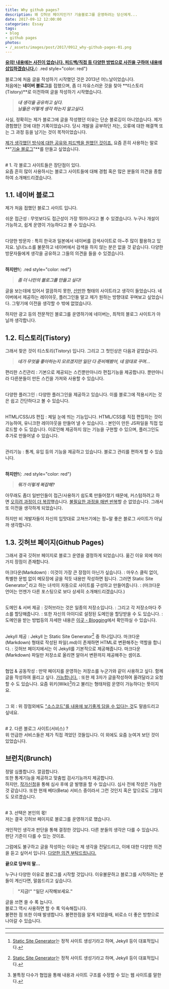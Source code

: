 ```yaml
---
title: Why github pages?
description: 왜 깃허브 페이지인가? 기술블로그를 운영하려는 당신에게...
date: 2017-09-12 12:00:00
categories: Essay
tags:
- blog
- github pages
photos:
- /_assets/images/post/2017/0912_why-github-pages-01.png
---
```


**<u>유의! 내용에는 사진이 없습니다. 피드백/직접 등 다양한 방법으로 사진을 구하여 내용에 삽입하겠습니다.</u>**{: .red style="color: red"}

블로그에 처음 글을 작성하기 시작했던 것은 2013년 어느날이었습니다.  
처음에는 **네이버 블로그**를 접했으며, 좀 더 자유스러운 것을 찾아 **티스토리(Tistory)**로 이전하여 글을 작성하기 시작했습니다.

> **<i>
> 내 생각을 공유하고 싶다.  
> 남들은 어떻게 생각 하는지 알고싶다.
> </i>**

사실, 정확히는 제가 블로그에 글을 작성했던 이유는 단순 블로깅이 아니었습니다. 제가 경험했던 것에 대한 기록이었습니다. 당시 개발을 공부하던 저는, 오류에 대한 해결책 또는 그 과정 등을 남기는 것이 목적이었습니다.

<u>제가 생각했던 방식에 대한 공유와 피드백을 원했던 것이죠.</u> 요즘 흔히 사용하는 말로 **"<u>기술 블로그</u>"**를 만들고 싶었습니다.

<br/>
# 1. 각 블로그 사이트들은 장단점이 있다.
<br/>
요즘 흔히 많이 사용하시는 블로그 사이트들에 대해 경험 혹은 많은 분들의 의견을 종합하여 소개해드리겠습니다.

## 1.1. 네이버 블로그

제가 처음 접했던 블로그 사이트 입니다.

쉬운 접근성
: 무엇보다도 접근성이 가장 뛰어나다고 볼 수 있겠습니다. 누구나 개설이 가능하고, 쉽게 운영이 가능하다고 볼 수 있습니다.

<br/>다양한 방문자
: 특히 한국과 일본에서 네이버를 검색사이트로 아~주 많이 활용하고 있지요.  남녀노소를 불문하고 네이버에서 검색을 하지 않는 분은 없을 것 같습니다. 다양한 방문자들에게 생각을 공유하고 그들의 의견을 들을 수 있겠습니다.

<br/>**하지만!**{: .red style="color: red"}

> **<i>좀 더 나만의 블로그를 만들고 싶다!</i>**

글을 보는데에 있어서 깔끔하지 못한, <u>산만</u>한 형태의 사이트라고 생각이 들었습니다. 네이버에서 제공하는 레이아웃, 플러그인들 말고 제가 원하는 방향대로 꾸며보고 싶었습니다. 그렇기에 이전을 생각할 수 밖에 없었습니다.

하지만 광고 등의 전문적인 블로그를 운영하기에 네이버는, 최적의 블로그 사이트가 아닐까 생각합니다.

## 1.2. 티스토리(Tistory)

그래서 찾은 것이 티스토리(Tistory) 입니다. 그리고 그 첫인상은 다음과 같았습니다.

> **<i>네가 무엇을 좋아하는지 모르겠지만 일단 다 준비해봤어, 네 맘대로 꾸며...</i>** 

편리한 스킨관리
: 기본으로 제공되는 스킨뿐만아니라 편집기능을 제공합니다. 뿐만아니라 다른분들이 만든 스킨을 가져와 사용할 수 있습니다.

<br/>다양한 플러그인
: 다양한 플러그인을 제공하고 있습니다. 이를 블로그에 적용시키는 것은 쉽고 간단하다고 볼 수 있습니다.

<br/>HTML/CSS/JS 편집
: 제일 눈에 띄는 기능입니다. HTML/CSS를 직접 편집하는 것이 가능하여, 유니크한 레이아웃을 만들어 낼 수 있습니다.
: 본인이 만든 JS파일을 직접 업로드할 수 도 있습니다. 이로인해 제공하지 않는 기능을 구현할 수 있으며, 플러그인도 추가로 만들어낼 수 있습니다.

<br/>관리기능
: 통계, 유입 등의 기능을 제공하고 있습니다. 블로그 관리를 편하게 할 수 있습니다.

<br/>**하지만!**{: .red style="color: red"}

> **<i>뭐가 이렇게 복잡해?</i>**

아무래도 좀더 일반인들이 접근/사용하기 쉽도록 만들어졌기 때문에, 커스텀하려고 하면 <u>오히려 과정이 더 복잡</u>했습니다. <u>불필요한 과정을 매번 반복</u>할 순 없었습니다. 그래서 또 이전을 생각하게 되었습니다.

하지만 비 개발자들이 자신의 입맛대로 고쳐쓰기에는 정~말 좋은 블로그 사이트가 아닐까 생각합니다.

## 1.3. 깃허브 페이지(Github Pages)

그래서 결국 깃허브 페이지로 블로그 운영을 결정하게 되었습니다.
옮긴 이유 외에 여러가지 장점이 존재합니다.

마크다운(Markdown)
: 이것이 가장 큰 장점이 아닌가 싶습니다. 
: 마우스 클릭 없이, 특별한 문법 없이 메모장에 글을 적듯 내용만 작성하면 됩니다. 그러면 Static Site Generator[^1] 라고 하는 녀석이 자동으로 사이트를 구성하고 만들어줍니다.
: (마크다운 언어는 언젠가 다른 포스팅으로 보다 상세히 소개해드리겠습니다.)

<br/>도메인 & 서버 제공
: 깃허브라는 것은 일종의 저장소입니다.
: 그리고 각 저장소마다 주소를 할당해줍니다.
: 또한 자신의 아이디로 설정된 도메인을 할당받을 수 도 있습니다.
: 도메인을 받는 방법등의 자세한 내용은 [이곳 - Blogging]에서 확인하실 수 있습니다.

<br/>Jekyll 제공
: Jekyll 는 Static Site Generator[^1] 중 하나입니다. 마크다운(Markdown) 형태로 작성된 파일(.md)이 존재하면 HTML로 변환해주는 역할을 합니다.
: 깃허브 페이지에서는 이 Jekyll를 기본적으로 제공해줍니다. 마크다운(Markdown) 파일만 저장소로 올리면 알아서 변환까지 제공해주는 셈이죠.

<br/>협업 & 공동작성
: 만약 페이지를 운영하는 저장소를 누군가와 같이 사용하고 싶다. 함께 글을 작성하여 올리고 싶다. <u>가능합니다.</u>
: 또한 제 3자가 글을작성하여 올려달라고 요청할 수 도 있습니다. 요즘 위키(Wiki)[^2]라고 불리는 형태처럼 운영이 가능하다는 뜻이지요.

<br/>그 외
: 위 장점외에도 <u>"소스코드"를 내용에 보기좋게 담을 수 있다는 것</u>도 말씀드리고 싶네요.

<br/>
# 2. 다른 블로그 사이트(서비스) ?
<br/>
위 언급한 서비스들은 제가 직접 격었던 것들입니다. 이 외에도 요즘 눈여겨 보던 것이 있었습니다.

## 브런치(Brunch)

정말 심플합니다. 깔끔합니다.  
또한 통계기능을 제공하고 맞춤법 검사기능까지 제공합니다.  
하지만, <u>작가신청</u>을 통해 심사 후에 글 발행을 할 수 있습니다. 심사 전에 작성은 가능한 것 같습니다. 또한 현재 베타(Beta) 서비스 중이라서 그런 것인지 혹은 앞으로도 그럴지도 모르겠습니다.

<br/>
# 3. 선택은 본인의 몫!
<br/>
저는 결국 깃허브 페이지로 블로그를 운영하기로 했습니다.

개인적인 생각과 판단을 통해 결정한 것입니다. 다른 분들의 생각은 다를 수 있습니다. 판단 기준이 다를 수 있는 것이죠.

그럼에도 불구하고 글을 작성하는 이유는 제 생각을 전달드리고, 이에 대한 다양한 의견을 듣고 싶어서 입니다. <u>다양한 의견 부탁드립니다.</u>

**끝으로 당부의 말...**

누구나 다양한 이유로 블로그를 시작할 것입니다. 이유불문하고 블로그를 시작하려는 분들이 계신다면, 말씀드리고 싶습니다.

> <b>
> "지금!"  
> "일단 시작해보세요."
> </b>

글을 쓰면 쓸 수 록 늡니다.  
블로그 역시 사용하면 할 수 록 익숙해집니다.  
불편한 점 또한 이때 발생합니다. 불편한점을 알게 되었을때, 비로소 더 좋은 방향으로 나아갈 수 있습니다.


---

[^1]: [Static Site Generator]는 정적 사이트 생성기라고 하며, Jekyll 등이 대표적입니다.
[^2]: 불특정 다수가 협업을 통해 내용과 사이트 구조를 수정할 수 있는 웹 사이트를 말한다.

[Static Site Generator]: https://www.staticgen.com/
[이곳 - Blogging]: http://blog.expvirus.com/posts/2017/08-21-blogging-with-github-pages-jekyll/